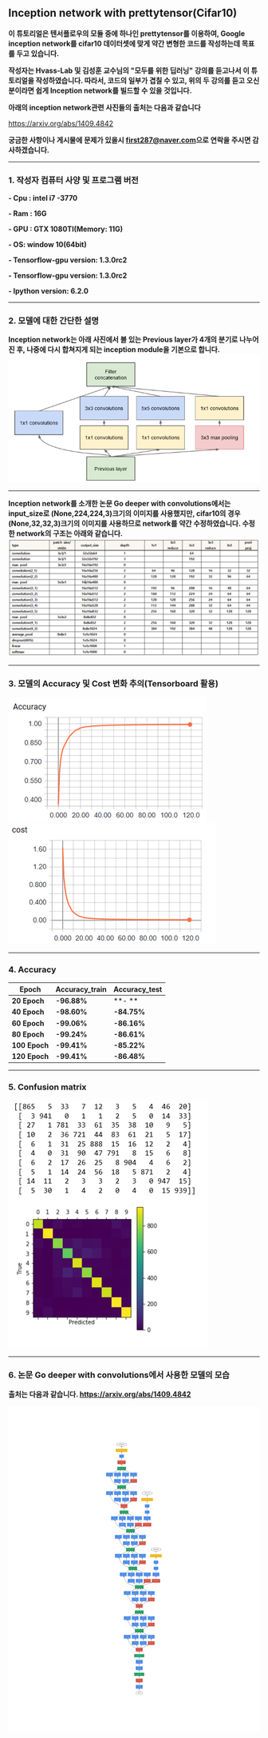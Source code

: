 ## Inception network with prettytensor(Cifar10)
**이 튜토리얼은 텐서플로우의 모듈 중에 하나인 prettytensor를 이용하여, Google inception network를 cifar10 데이터셋에 맞게 약간 변형한 코드를 
작성하는데 목표를 두고 있습니다.**

**작성자는 Hvass-Lab 및 김성훈 교수님의 "모두를 위한 딥러닝" 강의를 듣고나서 이 튜토리얼을 작성하였습니다. 따라서, 코드의 일부가 겹칠 수 있고, 
위의 두 강의를 듣고 오신 분이라면 쉽게 Inception network를 빌드할 수 있을 것입니다.**

**아래의 inception network관련 사진들의 출처는 다음과 같습니다**

<https://arxiv.org/abs/1409.4842>

**궁금한 사항이나 게시물에 문제가 있을시 <first287@naver.com>으로 연락을 주시면 감사하겠습니다.**

_ _ _
### 1. 작성자 컴퓨터 사양 및 프로그램 버전
**- Cpu : intel i7 -3770**

**- Ram : 16G**

**- GPU : GTX 1080TI(Memory: 11G)**

**- OS: window 10(64bit)**

**- Tensorflow-gpu version:  1.3.0rc2**

**- Tensorflow-gpu version:  1.3.0rc2**

**- Ipython version: 6.2.0**

_ _ _
### 2. 모델에 대한 간단한 설명
**Inception network는 아래 사진에서 볼 있는 Previous layer가 4개의 분기로 나누어진 후, 나중에 다시 합쳐지게 되는 inception module을 기본으로 합니다.**
![모듈](https://github.com/MINGUKKANG/Inception_net_prettytensor/blob/master/images/inception_module.PNG)

_ _ _
**Inception network를 소개한 논문 Go deeper with convolutions에서는 input_size로 (None,224,224,3)크기의 이미지를 사용했지만, cifar10의 경우 (None,32,32,3)크기의 이미지를 사용하므로 network를 약간 수정하였습니다. 수정한 network의 구조는 아래와 같습니다.**
![테이블](https://github.com/MINGUKKANG/Inception_net_prettytensor/blob/master/images/model_table.PNG)

_ _ _
### 3. 모델의 Accuracy 및 Cost 변화 추의(Tensorboard 활용)
![이미지1](https://github.com/MINGUKKANG/Inception_net_prettytensor/blob/master/images/Accuracy_train.PNG)
![이미지2](https://github.com/MINGUKKANG/Inception_net_prettytensor/blob/master/images/cost_train.PNG)

_ _ _
### 4. Accuracy
|Epoch|Accuracy_train|Accuracy_test|
|--------|--------|--------|
|**20 Epoch**|**-96.88%**|**- **|
|**40 Epoch**|**-98.60%**|**-84.75%**|
|**60 Epoch**|**-99.06%**|**-86.16%**|
|**80 Epoch**|**-99.24%**|**-86.61%**|
|**100 Epoch**|**-99.41%**|**-85.22%**|
|**120 Epoch**|**-99.41%**|**-86.48%**|

_ _ _
### 5. Confusion matrix
![Confusion](https://github.com/MINGUKKANG/Inception_net_prettytensor/blob/master/images/confusion_matrix.PNG)
_ _ _
### 6. 논문 Go deeper with convolutions에서 사용한 모델의 모습

**출처는 다음과 같습니다.  <https://arxiv.org/abs/1409.4842>**

![모델](https://github.com/MINGUKKANG/Inception_net_prettytensor/blob/master/images/inception_network.jpg)
